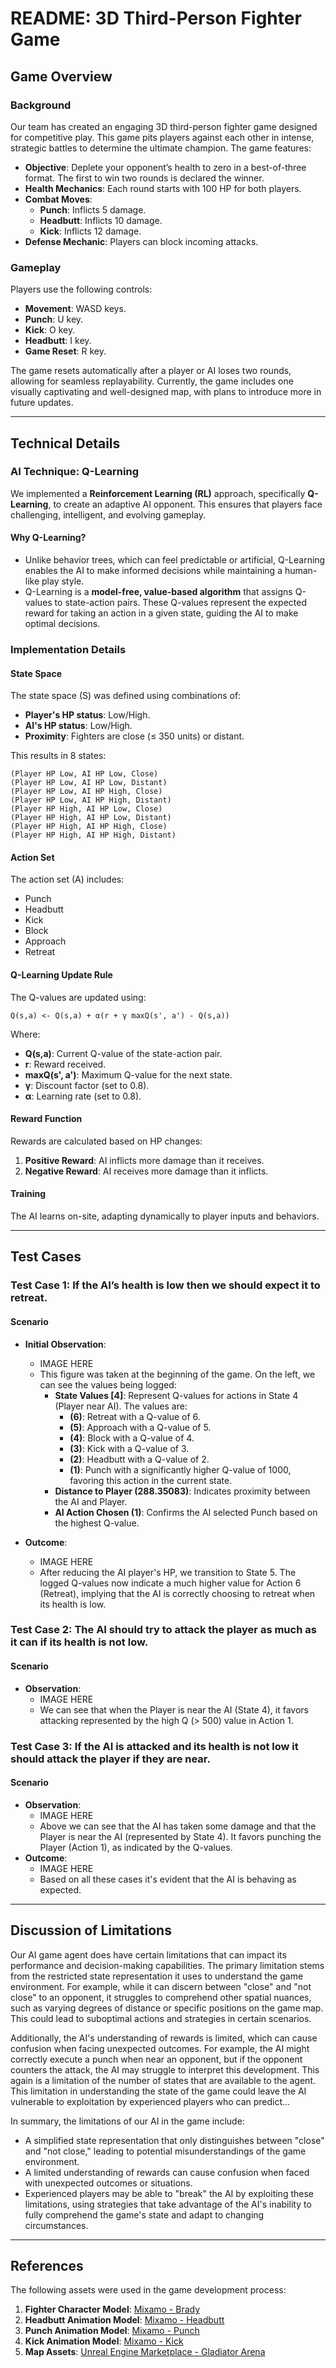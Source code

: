 
# README: 3D Third-Person Fighter Game

## Game Overview

### Background

Our team has created an engaging 3D third-person fighter game designed for competitive play. This game pits players against each other in intense, strategic battles to determine the ultimate champion. The game features:

- **Objective**: Deplete your opponent’s health to zero in a best-of-three format. The first to win two rounds is declared the winner.
- **Health Mechanics**: Each round starts with 100 HP for both players.
- **Combat Moves**:
  - **Punch**: Inflicts 5 damage.
  - **Headbutt**: Inflicts 10 damage.
  - **Kick**: Inflicts 12 damage.
- **Defense Mechanic**: Players can block incoming attacks.

### Gameplay

Players use the following controls:

- **Movement**: WASD keys.
- **Punch**: U key.
- **Kick**: O key.
- **Headbutt**: I key.
- **Game Reset**: R key.

The game resets automatically after a player or AI loses two rounds, allowing for seamless replayability. Currently, the game includes one visually captivating and well-designed map, with plans to introduce more in future updates.

---

## Technical Details

### AI Technique: Q-Learning

We implemented a **Reinforcement Learning (RL)** approach, specifically **Q-Learning**, to create an adaptive AI opponent. This ensures that players face challenging, intelligent, and evolving gameplay.

#### Why Q-Learning?

- Unlike behavior trees, which can feel predictable or artificial, Q-Learning enables the AI to make informed decisions while maintaining a human-like play style.
- Q-Learning is a **model-free, value-based algorithm** that assigns Q-values to state-action pairs. These Q-values represent the expected reward for taking an action in a given state, guiding the AI to make optimal decisions.

### Implementation Details

#### State Space

The state space (S) was defined using combinations of:

- **Player's HP status**: Low/High.
- **AI's HP status**: Low/High.
- **Proximity**: Fighters are close (≤ 350 units) or distant.

This results in 8 states:

```
(Player HP Low, AI HP Low, Close)
(Player HP Low, AI HP Low, Distant)
(Player HP Low, AI HP High, Close)
(Player HP Low, AI HP High, Distant)
(Player HP High, AI HP Low, Close)
(Player HP High, AI HP Low, Distant)
(Player HP High, AI HP High, Close)
(Player HP High, AI HP High, Distant)
```

#### Action Set

The action set (A) includes:

- Punch
- Headbutt
- Kick
- Block
- Approach
- Retreat

#### Q-Learning Update Rule

The Q-values are updated using:

```
Q(s,a) <- Q(s,a) + α(r + γ maxQ(s', a') - Q(s,a))
```

Where:

- **Q(s,a)**: Current Q-value of the state-action pair.
- **r**: Reward received.
- **maxQ(s', a')**: Maximum Q-value for the next state.
- **γ**: Discount factor (set to 0.8).
- **α**: Learning rate (set to 0.8).

#### Reward Function

Rewards are calculated based on HP changes:

1. **Positive Reward**: AI inflicts more damage than it receives.
2. **Negative Reward**: AI receives more damage than it inflicts.

#### Training

The AI learns on-site, adapting dynamically to player inputs and behaviors.

---

## Test Cases

### Test Case 1: If the AI’s health is low then we should expect it to retreat.

#### Scenario

- **Initial Observation**:
  - IMAGE HERE
  - This figure was taken at the beginning of the game. On the left, we can see the values being logged:
    - **State Values [4]**: Represent Q-values for actions in State 4 (Player near AI). The values are:
      - **(6)**: Retreat with a Q-value of 6.
      - **(5)**: Approach with a Q-value of 5.
      - **(4)**: Block with a Q-value of 4.
      - **(3)**: Kick with a Q-value of 3.
      - **(2)**: Headbutt with a Q-value of 2.
      - **(1)**: Punch with a significantly higher Q-value of 1000, favoring this action in the current state.
    - **Distance to Player (288.35083)**: Indicates proximity between the AI and Player.
    - **AI Action Chosen (1)**: Confirms the AI selected Punch based on the highest Q-value.

- **Outcome**:
  - IMAGE HERE
  - After reducing the AI player's HP, we transition to State 5. The logged Q-values now indicate a much higher value for Action 6 (Retreat), implying that the AI is correctly choosing to retreat when its health is low.

### Test Case 2: The AI should try to attack the player as much as it can if its health is not low.

#### Scenario

- **Observation**:
  - IMAGE HERE
  - We can see that when the Player is near the AI (State 4), it favors attacking represented by the high Q (> 500) value in Action 1.

### Test Case 3: If the AI is attacked and its health is not low it should attack the player if they are near.

#### Scenario

- **Observation**:
  - IMAGE HERE
  - Above we can see that the AI has taken some damage and that the Player is near the AI (represented by State 4). It favors punching the Player (Action 1), as indicated by the Q-values.
- **Outcome**:
  - IMAGE HERE
  - Based on all these cases it's evident that the AI is behaving as expected.

---

## Discussion of Limitations

Our AI game agent does have certain limitations that can impact its performance and decision-making capabilities. The primary limitation stems from the restricted state representation it uses to understand the game environment. For example, while it can discern between "close" and "not close" to an opponent, it struggles to comprehend other spatial nuances, such as varying degrees of distance or specific positions on the game map. This could lead to suboptimal actions and strategies in certain scenarios.

Additionally, the AI's understanding of rewards is limited, which can cause confusion when facing unexpected outcomes. For example, the AI might correctly execute a punch when near an opponent, but if the opponent counters the attack, the AI may struggle to interpret this development. This again is a limitation of the number of states that are available to the agent. This limitation in understanding the state of the game could leave the AI vulnerable to exploitation by experienced players who can predict...

In summary, the limitations of our AI in the game include:

- A simplified state representation that only distinguishes between "close" and "not close," leading to potential misunderstandings of the game environment.
- A limited understanding of rewards can cause confusion when faced with unexpected outcomes or situations.
- Experienced players may be able to "break" the AI by exploiting these limitations, using strategies that take advantage of the AI's inability to fully comprehend the game's state and adapt to changing circumstances.

---

## References

The following assets were used in the game development process:

1. **Fighter Character Model**: [Mixamo - Brady](https://www.mixamo.com/#/?page=1&query=brady&type=Character)
2. **Headbutt Animation Model**: [Mixamo - Headbutt](https://www.mixamo.com/#/?page=1&query=Headbutt&type=Motion%2CMotionPack)
3. **Punch Animation Model**: [Mixamo - Punch](https://www.mixamo.com/#/?page=1&query=Punch&type=Motion%2CMotionPack)
4. **Kick Animation Model**: [Mixamo - Kick](https://www.mixamo.com/#/?page=1&query=Kick&type=Motion%2CMotionPack)
5. **Map Assets**: [Unreal Engine Marketplace - Gladiator Arena](https://www.unrealengine.com/marketplace/en-US/product/gladiator-arena?sessionInvalidated=true)
